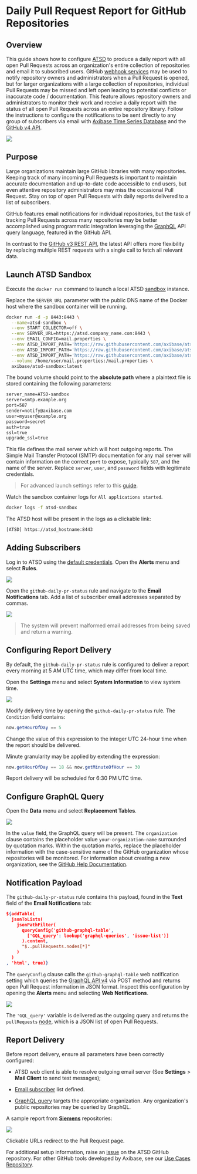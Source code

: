 # Daily Pull Request Report for GitHub Repositories

## Overview

This guide shows how to configure [ATSD](https://axibase.com/products/axibase-time-series-database/) to produce a daily report with all open Pull Requests across an organization's entire collection of repositories and email it to subscribed users. GitHub [webhook services](pr-notification.md) may be used to notify repository owners and administrators when a Pull Request is opened, but for larger organizations with a large collection of repositories, individual Pull Requests may be missed and left open leading to potential conflicts or inaccurate code / documentation. This feature allows repository owners and administrators to monitor their work and receive a daily report with the status of all open Pull Requests across an entire repository library. Follow the instructions to configure the notifications to be sent directly to any group of subscribers via email with [Axibase Time Series Database](https://axibase.com/products/axibase-time-series-database/) and the [GitHub v4 API](https://developer.github.com/v4/).

![](images/pr-report-workflow.png)

## Purpose

Large organizations maintain large GitHub libraries with many repositories. Keeping track of many incoming Pull Requests is important to maintain accurate documentation and up-to-date code accessible to end users, but even attentive repository administrators may miss the occasional Pull Request. Stay on top of open Pull Requests with daily reports delivered to a list of subscribers.

GitHub features email notifications for individual repositories, but the task of tracking Pull Requests across many repositories may be better accomplished using programmatic integration leveraging the [GraphQL](https://graphql.org/) API query language, featured in the GitHub API.

In contrast to the [GitHub v3 REST API](https://developer.github.com/v3/), the latest API offers more flexibility by replacing multiple REST requests with a single call to fetch all relevant data.

## Launch ATSD Sandbox

Execute the `docker run` command to launch a local ATSD [sandbox](https://github.com/axibase/dockers/tree/atsd-sandbox) instance.

Replace the `SERVER_URL` parameter with the public DNS name of the Docker host where the sandbox container will be running.

```sh
docker run -d -p 8443:8443 \
  --name=atsd-sandbox \
  --env START_COLLECTOR=off \
  --env SERVER_URL=https://atsd.company_name.com:8443 \
  --env EMAIL_CONFIG=mail.properties \
  --env ATSD_IMPORT_PATH='https://raw.githubusercontent.com/axibase/atsd-use-cases/master/how-to/github/resources/github-daily-pr-status.xml' \
  --env ATSD_IMPORT_PATH='https://raw.githubusercontent.com/axibase/atsd-use-cases/master/how-to/github/resources/github-graphql-table.xml' \
  --env ATSD_IMPORT_PATH='https://raw.githubusercontent.com/axibase/atsd-use-cases/master/how-to/github/resources/graphql-queries.xml' \
  --volume /home/user/mail.properties:/mail.properties \
  axibase/atsd-sandbox:latest
```

The bound volume should point to the **absolute path** where a plaintext file is stored containing the following parameters:

```txt
server_name=ATSD-sandbox
server=smtp.example.org
port=587
sender=notify@axibase.com
user=myuser@example.org
password=secret
auth=true
ssl=true
upgrade_ssl=true
```

This file defines the mail server which will host outgoing reports. The Simple Mail Transfer Protocol (SMTP) documentation for any mail server will contain information on the correct `port` to expose, typically `587`, and the name of the server. Replace `server`, `user`, and `password` fields with legitimate credentials.

> For advanced launch settings refer to this [guide](https://github.com/axibase/dockers/tree/atsd-sandbox).

Watch the sandbox container logs for `All applications started`.

```sh
docker logs -f atsd-sandbox
```

The ATSD host will be present in the logs as a clickable link:

```txt
[ATSD] https://atsd_hostname:8443
```

## Adding Subscribers

Log in to ATSD using the [default credentials](https://github.com/axibase/dockers/tree/atsd-sandbox#default-credentials). Open the **Alerts** menu and select **Rules**.

![](images/alerts-rules.png)

Open the `github-daily-pr-status` rule and navigate to the **Email Notifications** tab. Add a list of subscriber email addresses separated by commas.

![](images/email-notifications.png)

> The system will prevent malformed email addresses from being saved and return a warning.

## Configuring Report Delivery

By default, the `github-daily-pr-status` rule is configured to deliver a report every morning at 5 AM UTC time, which may differ from local time.

Open the **Settings** menu and select **System Information** to view system time.

![](images/settings-system-information.png)

Modify delivery time by opening the `github-daily-pr-status` rule. The `Condition` field contains:

```java
now.getHourOfDay == 5
```

Change the value of this expression to the integer UTC 24-hour time when the report should be delivered.

Minute granularity may be applied by extending the expression:

```java
now.getHourOfDay == 18 && now.getMinuteOfHour == 30
```

Report delivery will be scheduled for 6:30 PM UTC time.

## Configure GraphQL Query

Open the **Data** menu and select **Replacement Tables**.

![](images/data-replacement-tables.png)

In the `value` field, the GraphQL query will be present. The `organization` clause contains the placeholder value `your-organization-name` surrounded by quotation marks. Within the quotation marks, replace the placeholder information with the case-sensitive name of the GitHub organization whose repositories will be monitored. For information about creating a new organization, see the [GitHub Help Documentation](https://help.github.com/articles/creating-a-new-organization-from-scratch/).

## Notification Payload

The `github-daily-pr-status` rule contains this payload, found in the **Text** field of the **Email Notifications** tab:

```json
${addTable(
  jsonToLists(
    jsonPathFilter(
      queryConfig('github-graphql-table',
        ['GQL_query': lookup('graphql-queries', 'issue-list')]
      ).content,
      "$..pullRequests.nodes[*]"
    )
  )
, 'html', true)}
```

The `queryConfig` clause calls the `github-graphql-table` web notification setting which queries the [GraphQL API v4](https://developer.github.com/v4/guides/forming-calls/#the-graphql-endpoint) via POST method and returns open Pull Request information in JSON format. Inspect this configuration by opening the **Alerts** menu and selecting **Web Notifications**.

![](images/alerts-web-notifications.png)

The `'GQL_query'` variable is delivered as the outgoing query and returns the `pullRequests` [node](https://developer.github.com/v4/guides/intro-to-graphql/#node), which is a JSON list of open Pull Requests.

## Report Delivery

Before report delivery, ensure all parameters have been correctly configured:

* ATSD web client is able to resolve outgoing email server (See **Settings** > **Mail Client** to send test messages);

* [Email subscriber](#adding-subscribers) list defined.

* [GraphQL query](#configure-graphql-query) targets the appropriate organization. Any organization's public repositories may be queried by GraphQL.

A sample report from [**Siemens**](https://github.com/siemens) repositories:

![](images/pr-report-delivery.png)

Clickable URLs redirect to the Pull Request page.

For additional setup information, raise an [issue](https://github.com/axibase/atsd/issues) on the ATSD GitHub repository. For other GitHub tools developed by Axibase, see our [Use Cases Repository](https://github.com/axibase/atsd-use-cases#github).